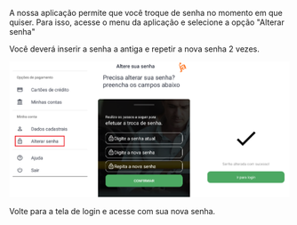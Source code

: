 A nossa aplicação permite que você troque de senha no momento em que quiser.
Para isso, acesse o menu da aplicação e selecione a opção "Alterar senha"

Você deverá inserir a senha a antiga e repetir a nova senha 2 vezes.

![image.png](/.attachments/image-8690a582-648c-4e66-a59d-1e0985dc857f.png)

Volte para a tela de login e acesse com sua nova senha.